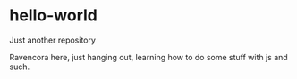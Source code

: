 # hello-world
Just another repository


Ravencora here, just hanging out, learning how to do some stuff with js and such.
